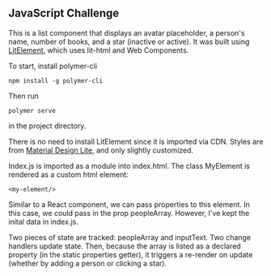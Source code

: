 ## JavaScript Challenge

This is a list component that displays an avatar placeholder, a person's name, number of books, and a star (inactive or active). It was built using [LitElement](https://lit-element.polymer-project.org/), which uses lit-html and Web Components.

To start, install polymer-cli

```
npm install -g polymer-cli
```
Then run 
```
polymer serve
```
in the project directory.

There is no need to install LitElement since it is imported via CDN. Styles are from [Material Design Lite](https://getmdl.io/), and only slightly customized.

Index.js is imported as a module into index.html. The class MyElement is rendered as a custom html element:
```
<my-element/>
```
Similar to a React component, we can pass properties to this element. In this case, we could pass in the prop peopleArray. However, I've kept the inital data in index.js. 

Two pieces of state are tracked: peopleArray and inputText. Two change handlers update state. Then, because the array is listed as a declared property (in the static properties getter), it triggers a re-render on update (whether by adding a person or clicking a star).
